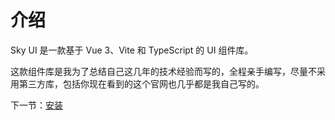 # 介绍

Sky UI 是一款基于 Vue 3、Vite 和 TypeScript 的 UI 组件库。

这款组件库是我为了总结自己这几年的技术经验而写的，全程亲手编写，尽量不采用第三方库，包括你现在看到的这个官网也几乎都是我自己写的。



下一节：[安装](#/doc/install)